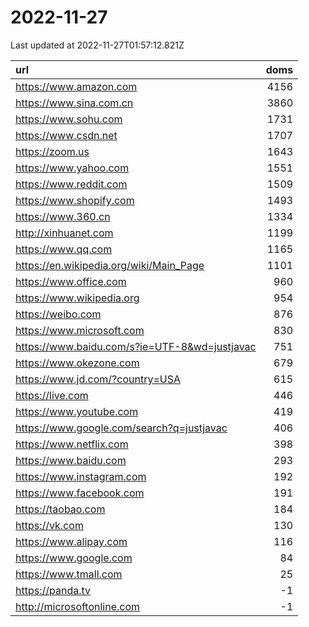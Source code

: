 # 2022-11-27

<!-- BEGIN -->
Last updated at 2022-11-27T01:57:12.821Z

url | doms
:- | -:
https://www.amazon.com | 4156
https://www.sina.com.cn | 3860
https://www.sohu.com | 1731
https://www.csdn.net | 1707
https://zoom.us | 1643
https://www.yahoo.com | 1551
https://www.reddit.com | 1509
https://www.shopify.com | 1493
https://www.360.cn | 1334
http://xinhuanet.com | 1199
https://www.qq.com | 1165
https://en.wikipedia.org/wiki/Main_Page | 1101
https://www.office.com | 960
https://www.wikipedia.org | 954
https://weibo.com | 876
https://www.microsoft.com | 830
https://www.baidu.com/s?ie=UTF-8&wd=justjavac | 751
https://www.okezone.com | 679
https://www.jd.com/?country=USA | 615
https://live.com | 446
https://www.youtube.com | 419
https://www.google.com/search?q=justjavac | 406
https://www.netflix.com | 398
https://www.baidu.com | 293
https://www.instagram.com | 192
https://www.facebook.com | 191
https://taobao.com | 184
https://vk.com | 130
https://www.alipay.com | 116
https://www.google.com | 84
https://www.tmall.com | 25
https://panda.tv | -1
http://microsoftonline.com | -1
<!-- END -->
